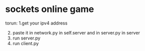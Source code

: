 # sockets online game

torun:
1.get your ipv4 address

2. paste it in network.py in self.server and in server.py in server
3. run server.py
4. run client.py
